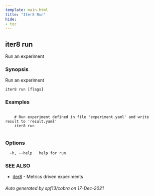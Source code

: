 ```yaml
---
template: main.html
title: "Iter8 Run"
hide:
- toc
---
```


## iter8 run

Run an experiment

### Synopsis

Run an experiment

```
iter8 run [flags]
```

### Examples

```

	# Run experiment defined in file 'experiment.yaml' and write result to 'result.yaml'
	iter8 run
	
```

### Options

```
  -h, --help   help for run
```

### SEE ALSO

* [iter8](iter8.md)	 - Metrics driven experiments

###### Auto generated by spf13/cobra on 17-Dec-2021
